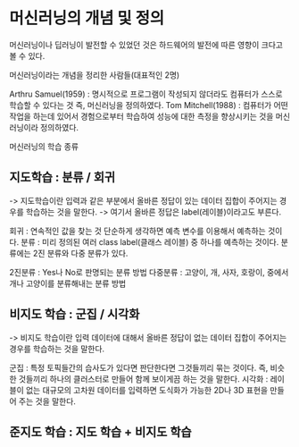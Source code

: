 # 머신러닝의 개념 및 정의

머신러닝이나 딥러닝이 발전할 수 있었던 것은 하드웨어의 발전에 따른 영향이 크다고 볼 수 있다.

머신러닝이라는 개념을 정리한 사람들(대표적인 2명)

Arthru Samuel(1959) : 명시적으로 프로그램이 작성되지 않더라도 컴퓨터가 스스로 학습할 수 있다는 것 즉, 머신러닝을 정의하였다.
Tom Mitchell(1988) : 컴퓨터가 어떤 작업을 하는데 있어서 경험으로부터 학습하여 성능에 대한 측정을 향상시키는 것을 머신러닝이라 정의하였다.

머신러닝의 학습 종류

## 지도학습 : 분류 / 회귀
-> 지도학습이란 입력과 같은 부분에서 올바른 정답이 있는 데이터 집합이 주어지는 경우를 학습하는 것을 말한다.
-> 여기서 올바른 정답은 label(레이블)이라고도 부른다.

회귀 : 연속적인 값을 찾는 것 단순하게 생각하면 예측 변수를 이용해서 예측하는 것이다. 
분류 : 미리 정의된 여러 class label(클래스 레이블) 중 하나를 예측하는 것이다. 분류에는 2진 분류와 다중 분류가 있다.

2진분류 : Yes나 No로 판명되는 분류 방법
다중분류 : 고양이, 개, 사자, 호랑이, 중에서 개나 고양이를 분류해내는 분류 방법

## 비지도 학습 : 군집 / 시각화

-> 비지도 학습이란 입력 데이터에 대해서 올바른 정답이 없는 데이터 집합이 주어지는 경우를 학습하는 것을 말한다.

군집 : 특정 토픽들간의 습사도가 있다면 판단한다면 그것들끼리 묶는 것이다. 즉, 비슷한 것들끼리 하나의 클러스터로 만들어 함께 보이게끔 하는 것을 말한다. 
시각화 : 레이블이 없는 대규모의 고차원 데이터를 입력하면 도식화가 가능한 2D나 3D 표현을 만들어 주는 것을 말한다.

## 준지도 학습 : 지도 학습 + 비지도 학습